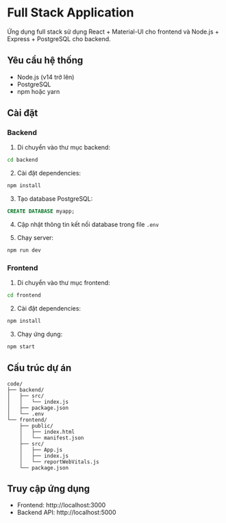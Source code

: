 # Full Stack Application

Ứng dụng full stack sử dụng React + Material-UI cho frontend và Node.js + Express + PostgreSQL cho backend.

## Yêu cầu hệ thống

- Node.js (v14 trở lên)
- PostgreSQL
- npm hoặc yarn

## Cài đặt

### Backend

1. Di chuyển vào thư mục backend:
```bash
cd backend
```

2. Cài đặt dependencies:
```bash
npm install
```

3. Tạo database PostgreSQL:
```sql
CREATE DATABASE myapp;
```

4. Cập nhật thông tin kết nối database trong file `.env`

5. Chạy server:
```bash
npm run dev
```

### Frontend

1. Di chuyển vào thư mục frontend:
```bash
cd frontend
```

2. Cài đặt dependencies:
```bash
npm install
```

3. Chạy ứng dụng:
```bash
npm start
```

## Cấu trúc dự án

```
code/
├── backend/
│   ├── src/
│   │   └── index.js
│   ├── package.json
│   └── .env
└── frontend/
    ├── public/
    │   ├── index.html
    │   └── manifest.json
    ├── src/
    │   ├── App.js
    │   ├── index.js
    │   └── reportWebVitals.js
    └── package.json
```

## Truy cập ứng dụng

- Frontend: http://localhost:3000
- Backend API: http://localhost:5000 